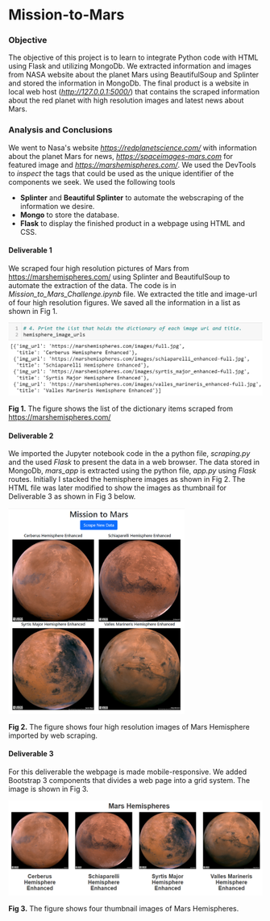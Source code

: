 # Mission-to-Mars

### Objective

The objective of this project is to learn to integrate Python code with HTML using Flask and utilizing MongoDb. We extracted information and images from NASA website about the planet Mars using BeautifulSoup and Splinter and stored the information in MongoDb. The final product is a website in local web host (_http://127.0.0.1:5000/_) that contains the scraped information about the red planet with high resolution images and latest news about Mars.

### Analysis and Conclusions

We went to Nasa's website *https://redplanetscience.com/* with information about the planet Mars for news, *https://spaceimages-mars.com* for featured image and *https://marshemispheres.com/*.  We used the DevTools to _inspect_ the tags that could be used as the unique identifier of the components we seek. We used the following tools

- **Splinter** and **Beautiful Splinter** to automate the webscraping of the information we desire.
- **Mongo** to store the database.
- **Flask** to display the finished product in a webpage using HTML and CSS. 

#### Deliverable 1
We scraped four high resolution pictures of Mars from  https://marshemispheres.com/ using Splinter and BeautifulSoup to automate the extraction of the data. The code is in *Mission_to_Mars_Challenge.ipynb* file. We extracted the title and image-url of four high resolution figures. We saved all the information in a list as shown in Fig 1.  

<img src="Resources/Del1_img_title.png">

**Fig 1.** The figure shows the list of the dictionary items scraped from https://marshemispheres.com/

#### Deliverable 2

We imported the Jupyter notebook code in the a python file, _scraping.py_ and the used _Flask_ to present the data in a web browser. The data stored in MongoDb, *mars_app* is extracted using the python file, *app.py* using _Flask_ routes. Initially I stacked the hemisphere images as shown in Fig 2. The HTML file was later modified to show the images as thumbnail for Deliverable 3 as shown in Fig 3 below. 

<img src="Resources/mars_hemispheres_web.png"  width="350" center> 

**Fig 2.** The figure shows four high resolution images of Mars Hemisphere imported by web scraping.

#### Deliverable 3

For this deliverable the webpage is made mobile-responsive. We added Bootstrap 3 components that divides a web page into a grid system. The image is shown in Fig 3. 

<img src="Resources/mars_hemispheres_thumb.png">

**Fig 3.** The figure shows four thumbnail images of Mars Hemispheres.